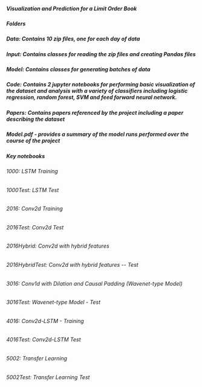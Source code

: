##### Visualization and Prediction for a Limit Order Book
##### Folders
##### Data: Contains 10 zip files, one for each day of data
##### Input: Contains classes for reading the zip files and creating Pandas files
##### Model: Contains classes for generating batches of data
##### Code: Contains 2 jupyter notebooks for performing basic visualization of the dataset and analysis with a variety of classifiers including logistic regression, random forest, SVM and feed forward neural network.
##### Papers: Contains papers referenced by the project including a paper describing the dataset
##### Model.pdf - provides a summary of the model runs performed over the course of the project
##### Key notebooks
###### 1000: LSTM Training
###### 1000Test: LSTM Test
###### 2016: Conv2d Training
###### 2016Test: Conv2d Test
###### 2016Hybrid: Conv2d with hybrid features
###### 2016HybridTest: Conv2d with hybrid features -- Test
###### 3016: Conv1d with Dilation and Causal Padding (Wavenet-type Model)
###### 3016Test: Wavenet-type Model - Test
###### 4016: Conv2d-LSTM - Training
###### 4016Test: Conv2d-LSTM Test
###### 5002: Transfer Learning
###### 5002Test: Transfer Learning Test
